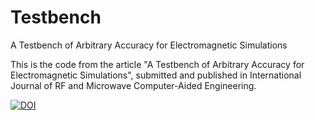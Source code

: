 # Testbench
A Testbench of Arbitrary Accuracy for Electromagnetic Simulations

This is the code from the article "A Testbench of Arbitrary Accuracy for Electromagnetic Simulations", submitted and published in International Journal of RF and Microwave Computer-Aided Engineering.

[![DOI](https://zenodo.org/badge/DOI/10.5281/zenodo.3885581.svg)](https://doi.org/10.5281/zenodo.3885581)

